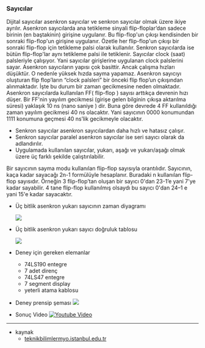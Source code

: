 ### Sayıcılar

Dijital sayıcılar asenkron sayıcılar ve senkron sayıcılar olmak üzere ikiye ayrılır.
Asenkron sayıcılarda ana tetikleme sinyali flip-floplar’dan sadece birinin (en baştakinin)
girişine uygulanır. Bu flip-flop'un çıkışı kendisinden bir sonraki flip-flop'un girişine
uygulanır. Özetle her flip-flop'un çıkışı bir sonraki flip-flop için tetikleme palsi olarak
kullanılır. Senkron sayıcılarda ise bütün flip-flop'lar aynı tetikleme palsi ile tetiklenir.
Sayıcılar clock (saat) palsleriyle çalışıyor. Yani sayıcılar girişlerine uygulanan clock
palslerini sayar.
 Asenkron sayıcıların yapısı çok basittir. Ancak çalışma hızları düşüktür. O nedenle
yüksek hızda sayma yapamaz. Asenkron sayıcıyı oluşturan flip flop’ların “clock palsleri” bir
önceki flip flop’un çıkışından alınmaktadır. İşte bu durum bir zaman gecikmesine neden
olmaktadır. Asenkron sayıcılarda kullanılan FF( flip-flop ) sayısı arttıkça devrenin hızı düşer.
Bir FF'nin yayılım gecikmesi (girişe gelen bilginin çıkışa aktarılma süresi) yaklaşık 10 ns
(nano saniye ) dir. Buna göre devrede 4 FF kullanıldığı zaman yayılım gecikmesi 40 ns
olacaktır. Yani sayıcının 0000 konumundan 1111 konumuna geçmesi 40 ns’lik gecikmeyle
olacaktır.
   * Senkron sayıcılar asenkron sayıcılardan daha hızlı ve hatasız çalışır.
   * Senkron sayıcılar paralel asenkron sayıcılar ise seri sayıcı olarak da adlandırılır.
   * Uygulamada kullanılan sayıcılar, yukarı, aşağı ve yukarı/aşağı olmak üzere üç farklı şekilde çalıştırılabilir.

Bir sayıcının sayma modu kullanılan flip-flop sayısıyla orantılıdır. Sayıcının, kaça
kadar sayacağı 2n-1 formülüyle hesaplanır. Buradaki n kullanılan flip-flop sayısıdır. Örneğin
3 flip-flop’tan oluşan bir sayıcı 0'dan 23-1’e yani 7'ye kadar sayabilir. 4 tane flip-flop
kullanılmış olsaydı bu sayıcı 0'dan 24–1 e yani 15'e kadar sayacaktır.

* Üç bitlik asenkron yukarı sayıcının zaman diyagramı

    ![](https://github.com/PAU-Projects/WorkingMap/blob/2nd_class/Sayisal%20Tasarim/img/atablo0.png)

* Üç bitlik asenkron yukarı sayıcı doğruluk tablosu

    ![](https://github.com/PAU-Projects/WorkingMap/blob/2nd_class/Sayisal%20Tasarim/img/atablo1.png)


* Deney için gereken elemanlar
    * 74LS190 entegre
    * 7 adet direnç
    * 74LS47 entegre
    * 7 segment display
    * yeterli atama kablosu
* Deney prensip şeması 
    ![](https://github.com/PAU-Projects/WorkingMap/blob/2nd_class/Sayisal%20Tasarim/img/sema1.png)

* Sonuç Video
    [![Youtube Video](https://github.com/PAU-Projects/WorkingMap/blob/2nd_class/Sayisal%20Tasarim/img/screen.png)](https://www.youtube.com/watch?v=iQV0EcTMM04)


----------
* kaynak
    * [teknikbilimlermyo.istanbul.edu.tr](http://teknikbilimlermyo.istanbul.edu.tr/elektrik/wp-content/uploads/2015/03/Lojik-Uygulamalar%C4%B1-3-MEGEP.pdf)